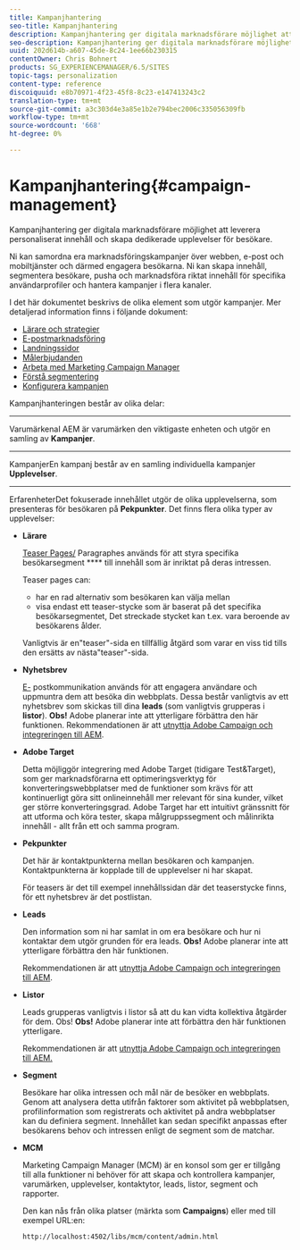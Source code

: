 ```yaml
---
title: Kampanjhantering
seo-title: Kampanjhantering
description: Kampanjhantering ger digitala marknadsförare möjlighet att leverera personaliserat innehåll och skapa dedikerade upplevelser för besökare. Ni kan samordna era marknadsföringskampanjer över webben, e-post och mobiltjänster och därmed engagera besökarna.
seo-description: Kampanjhantering ger digitala marknadsförare möjlighet att leverera personaliserat innehåll och skapa dedikerade upplevelser för besökare. Ni kan samordna era marknadsföringskampanjer över webben, e-post och mobiltjänster och därmed engagera besökarna.
uuid: 202d614b-a607-45de-8c24-1ee66b230315
contentOwner: Chris Bohnert
products: SG_EXPERIENCEMANAGER/6.5/SITES
topic-tags: personalization
content-type: reference
discoiquuid: e8b70971-4f23-45f8-8c23-e147413243c2
translation-type: tm+mt
source-git-commit: a3c303d4e3a85e1b2e794bec2006c335056309fb
workflow-type: tm+mt
source-wordcount: '668'
ht-degree: 0%

---
```



# Kampanjhantering{#campaign-management}

Kampanjhantering ger digitala marknadsförare möjlighet att leverera personaliserat innehåll och skapa dedikerade upplevelser för besökare.

Ni kan samordna era marknadsföringskampanjer över webben, e-post och mobiltjänster och därmed engagera besökarna. Ni kan skapa innehåll, segmentera besökare, pusha och marknadsföra riktat innehåll för specifika användarprofiler och hantera kampanjer i flera kanaler.

I det här dokumentet beskrivs de olika element som utgör kampanjer. Mer detaljerad information finns i följande dokument:

* [Lärare och strategier](/help/sites-classic-ui-authoring/classic-personalization-campaigns-teasers-strategy.md)
* [E-postmarknadsföring](/help/sites-classic-ui-authoring/classic-personalization-campaigns-email.md)
* [Landningssidor](/help/sites-classic-ui-authoring/classic-personalization-campaigns-landingpage.md)
* [Målerbjudanden](/help/sites-classic-ui-authoring/classic-personalization-campaigns-target-offers.md)
* [Arbeta med Marketing Campaign Manager](/help/sites-classic-ui-authoring/classic-personalization-campaigns-mktg-manager.md)
* [Förstå segmentering](/help/sites-classic-ui-authoring/classic-personalization-campaigns-segmentation.md)
* [Konfigurera kampanjen](/help/sites-classic-ui-authoring/classic-personalization-campaigns-setting-up-your.md)

Kampanjhanteringen består av olika delar:

* ****
VarumärkenaI AEM är varumärken den viktigaste enheten och utgör en samling av 
**Kampanjer**.

* ****
KampanjerEn kampanj består av en samling individuella kampanjer 
**Upplevelser**.

* ****
ErfarenheterDet fokuserade innehållet utgör de olika upplevelserna, som presenteras för besökaren på 
**Pekpunkter**. Det finns flera olika typer av upplevelser:

   * **Lärare**

      [Teaser Pages/](#teasers) Paragraphes används för att styra specifika besökarsegment  **** till innehåll som är inriktat på deras intressen.

      Teaser pages can:

      * har en rad alternativ som besökaren kan välja mellan
      * visa endast ett teaser-stycke som är baserat på det specifika besökarsegmentet, Det streckade stycket kan t.ex. vara beroende av besökarens ålder.

      Vanligtvis är en&quot;teaser&quot;-sida en tillfällig åtgärd som varar en viss tid tills den ersätts av nästa&quot;teaser&quot;-sida.

   * **Nyhetsbrev**

      [E-](#emailmarketing) postkommunikation används för att engagera användare och uppmuntra dem att besöka din webbplats. Dessa består vanligtvis av ett nyhetsbrev som skickas till dina **leads** (som vanligtvis grupperas i **listor**). **Obs!** Adobe planerar inte att ytterligare förbättra den här funktionen. Rekommendationen är att [utnyttja Adobe Campaign och integreringen till AEM](/help/sites-administering/campaign.md).

   * **Adobe Target**

      Detta möjliggör integrering med Adobe Target (tidigare Test&amp;Target), som ger marknadsförarna ett optimeringsverktyg för konverteringswebbplatser med de funktioner som krävs för att kontinuerligt göra sitt onlineinnehåll mer relevant för sina kunder, vilket ger större konverteringsgrad. Adobe Target har ett intuitivt gränssnitt för att utforma och köra tester, skapa målgruppssegment och målinrikta innehåll - allt från ett och samma program.


* **Pekpunkter**

   Det här är kontaktpunkterna mellan besökaren och kampanjen. Kontaktpunkterna är kopplade till de upplevelser ni har skapat.

   För teasers är det till exempel innehållssidan där det teaserstycke finns, för ett nyhetsbrev är det postlistan.

* **Leads**

   Den information som ni har samlat in om era besökare och hur ni kontaktar dem utgör grunden för era leads. **Obs!** Adobe planerar inte att ytterligare förbättra den här funktionen.

   Rekommendationen är att [utnyttja Adobe Campaign och integreringen till AEM](/help/sites-administering/campaign.md).

* **Listor**

   Leads grupperas vanligtvis i listor så att du kan vidta kollektiva åtgärder för dem. Obs! **Obs!** Adobe planerar inte att förbättra den här funktionen ytterligare.

   Rekommendationen är att [utnyttja Adobe Campaign och integreringen till AEM.](/help/sites-administering/campaign.md)

* **Segment**

   Besökare har olika intressen och mål när de besöker en webbplats. Genom att analysera detta utifrån faktorer som aktivitet på webbplatsen, profilinformation som registrerats och aktivitet på andra webbplatser kan du definiera segment. Innehållet kan sedan specifikt anpassas efter besökarens behov och intressen enligt de segment som de matchar.

* **MCM**

   Marketing Campaign Manager (MCM) är en konsol som ger er tillgång till alla funktioner ni behöver för att skapa och kontrollera kampanjer, varumärken, upplevelser, kontaktytor, leads, listor, segment och rapporter.

   Den kan nås från olika platser (märkta som **Campaigns**) eller med till exempel URL:en:

   `http://localhost:4502/libs/mcm/content/admin.html`

